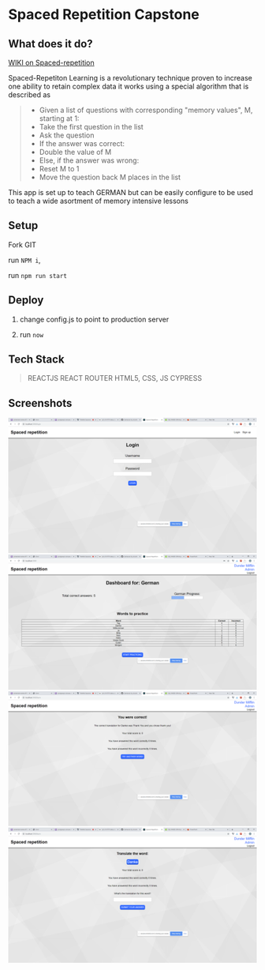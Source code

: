 # Spaced Repetition Capstone

## What does it do?
[WIKI on Spaced-repetition](https://en.wikipedia.org/wiki/Spaced_repetition)

Spaced-Repetiton Learning is a revolutionary technique proven to increase one ability to retain complex data
it works using a special algorithm that is described as 
> - Given a list of questions with corresponding "memory values", M, starting at 1:
> - Take the first question in the list
> - Ask the question
>- If the answer was correct:
>- Double the value of M
>- Else, if the answer was wrong:
> - Reset M to 1
>- Move the question back M places in the list

This app is set up to teach GERMAN but can be easily configure to be used to teach a wide asortment of memory intensive lessons


## Setup

Fork GIT

run `NPM i`,

run `npm run start`

## Deploy
1) change config.js to point to production server

2) run `now`

## Tech Stack
>REACTJS
>REACT ROUTER
>HTML5, CSS, JS
>CYPRESS
## Screenshots

![login](https://github.com/thinkful-ei-emu/Spaced-Repetition-Client-Corey-David/blob/master/Screenshots/login.PNG)
![dashboard](https://github.com/thinkful-ei-emu/Spaced-Repetition-Client-Corey-David/blob/master/Screenshots/dashboard.PNG)
![feedback](https://github.com/thinkful-ei-emu/Spaced-Repetition-Client-Corey-David/blob/master/Screenshots/feedback.PNG)
![learningpage](https://github.com/thinkful-ei-emu/Spaced-Repetition-Client-Corey-David/blob/master/Screenshots/learningpage.PNG)



